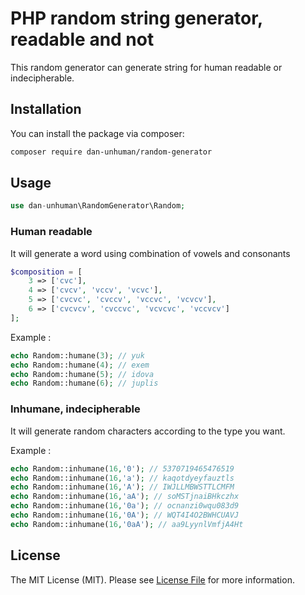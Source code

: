 # PHP random string generator, readable and not

This random generator can generate string for human readable or indecipherable.

## Installation

You can install the package via composer:

```bash
composer require dan-unhuman/random-generator
```

## Usage

``` php
use dan-unhuman\RandomGenerator\Random;
```

### Human readable

It will generate a word using combination of vowels and consonants

```php
$composition = [
    3 => ['cvc'],
    4 => ['cvcv', 'vccv', 'vcvc'],
    5 => ['cvcvc', 'cvccv', 'vccvc', 'vcvcv'],
    6 => ['cvcvcv', 'cvccvc', 'vcvcvc', 'vccvcv']
];
```

Example :

```php
echo Random::humane(3); // yuk
echo Random::humane(4); // exem
echo Random::humane(5); // idova
echo Random::humane(6); // juplis
```

### Inhumane, indecipherable

It will generate random characters according to the type you want.

Example :

```php
echo Random::inhumane(16,'0'); // 5370719465476519
echo Random::inhumane(16,'a'); // kaqotdyeyfauztls
echo Random::inhumane(16,'A'); // IWJLLMBWSTTLCMFM
echo Random::inhumane(16,'aA'); // soMSTjnaiBHkczhx
echo Random::inhumane(16,'0a'); // ocnanzi0wqu083d9
echo Random::inhumane(16,'0A'); // WQT4I4O2BWHCUAVJ
echo Random::inhumane(16,'0aA'); // aa9LyynlVmfjA4Ht
```

## License

The MIT License (MIT). Please see [License File](LICENSE) for more information.
